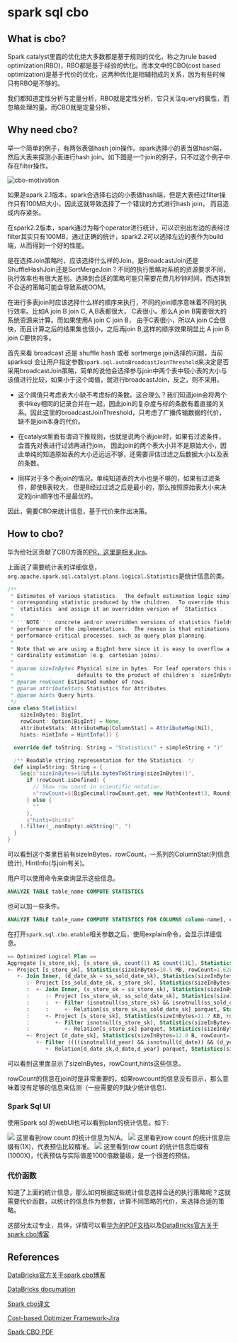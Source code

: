 

 

# spark sql cbo

## What is cbo?

Spark catalyst里面的优化绝大多数都是基于规则的优化，称之为rule based optimization(RBO)，RBO都是基于经验的优化。而本文中的CBO(cost based optimization)是基于代价的优化，这两种优化是相辅相成的关系，因为有些时候只有RBO是不够的。

我们都知道定性分析与定量分析，RBO就是定性分析，它只关注query的属性，而忽略处理的量。而CBO就是定量分析。

## Why need cbo?

举一个简单的例子，有两张表做hash join操作。spark选择小的表当做hash端，然后大表来探测小表进行hash join。如下图是一个join的例子，只不过这个例子中存在filter操作。

![cbo-motivation](../imgs/spark-cbo/cbo-motivation.png)



如果是spark 2.1版本，spark会选择右边的小表做hash端，但是大表经过filter操作只有100MB大小，因此这就导致选择了一个错误的方式进行hash join， 而且造成内存紧张。

在spark2.2版本，spark通过为每个operator进行统计，可以识别出左边的表经过filter其实只有100MB，通过正确的统计，spark2.2可以选择左边的表作为build端，从而得到一个好的性能。



是在选择Join策略时，应该选择什么样的Join，是BroadcastJoin还是ShuffleHashJoin还是SortMergeJoin？不同的执行策略对系统的资源要求不同，执行效率也有很大差别。选择到合适的策略可能只需要花费几秒钟时间，而选择到不合适的策略可能会导致系统OOM。

在进行多表join时应该选择什么样的顺序来执行，不同的join顺序意味着不同的执行效率。比如A join B join C,  A,B表都很大， C表很小。那么A join B需要很大的系统资源来计算。而如果使用A join C join B， 由于C表很小，所以A join C会很快，而且计算之后的结果集也很小，之后再join B,这样的顺序效果明显比 A join B join C要快的多。

首先来看 broadcast 还是 shuffle hash 或者 sortmerge join选择的问题，当前sparksql 会让用户指定参数`spark.sql.autoBroadcastJoinThreshold`来决定是否采用broadcastJoin策略，简单的说他会选择参与join中两个表中较小表的大小与该值进行比较，如果小于这个阈值，就进行broadcastJoin，反之，则不采用。

- 这个阈值只考虑表大小缺不考虑标的条数。这合理么？我们知道join会将两个表中key相同的记录合并在一起，因此join的复杂度与标的条数有着直接的关系。因此这里的broadcastJoinThreshold，只考虑了广播传输数据的代价，缺不是join本身的代价。

- 在catalyst里面有谓词下推规则，也就是说两个表join时，如果有过滤条件，会首先对表进行过滤再进行join， 因此join的两个表大小并不是原始大小，因此单纯的知道原始表的大小还远远不够，还需要评估过滤之后数据大小以及表的条数。

- 同样对于多个表join的情况，单纯知道表的大小也是不够的，如果有过滤条件，即使B表较大， 但是B经过过滤之后是最小的，那么按照原始表大小来决定的join顺序也不是最优的。

因此，需要CBO来统计信息，基于代价来作出决策。

  

## How to cbo?

华为给社区贡献了CBO方面的[PR，这里是相关Jira](https://issues.apache.org/jira/browse/SPARK-16026)。

上面说了需要统计表的详细信息，`org.apache.spark.sql.catalyst.plans.logical.Statistics`是统计信息的类。

```scala
/**
 * Estimates of various statistics.  The default estimation logic simply lazily multiplies the
 * corresponding statistic produced by the children.  To override this behavior, override
 * `statistics` and assign it an overridden version of `Statistics`.
 *
 * '''NOTE''': concrete and/or overridden versions of statistics fields should pay attention to the
 * performance of the implementations.  The reason is that estimations might get triggered in
 * performance-critical processes, such as query plan planning.
 *
 * Note that we are using a BigInt here since it is easy to overflow a 64-bit integer in
 * cardinality estimation (e.g. cartesian joins).
 *
 * @param sizeInBytes Physical size in bytes. For leaf operators this defaults to 1, otherwise it
 *                    defaults to the product of children's `sizeInBytes`.
 * @param rowCount Estimated number of rows.
 * @param attributeStats Statistics for Attributes.
 * @param hints Query hints.
 */
case class Statistics(
    sizeInBytes: BigInt,
    rowCount: Option[BigInt] = None,
    attributeStats: AttributeMap[ColumnStat] = AttributeMap(Nil),
    hints: HintInfo = HintInfo()) {

  override def toString: String = "Statistics(" + simpleString + ")"

  /** Readable string representation for the Statistics. */
  def simpleString: String = {
    Seq(s"sizeInBytes=${Utils.bytesToString(sizeInBytes)}",
      if (rowCount.isDefined) {
        // Show row count in scientific notation.
        s"rowCount=${BigDecimal(rowCount.get, new MathContext(3, RoundingMode.HALF_UP)).toString()}"
      } else {
        ""
      },
      s"hints=$hints"
    ).filter(_.nonEmpty).mkString(", ")
  }
}
```

可以看到这个类里目前有sizeInBytes，rowCount，一系列的ColumnStat(列信息统计), HintInfo(与join有关)。

用户可以使用命令来查询显示这些信息。

```sql
ANALYZE TABLE table_name COMPUTE STATISTICS
```

也可以加一些条件。

```sql
ANALYZE TABLE table_name COMPUTE STATISTICS FOR COLUMNS column-name1, column-name2, ….
```


在打开`spark.sql.cbo.enable`相关参数之后，使用explain命令，会显示详细信息。

```sql
== Optimized Logical Plan ==
Aggregate [s_store_sk], [s_store_sk, count(1) AS count(1)L], Statistics(sizeInBytes=20.0 B, rowCount=1, hints=none)
+- Project [s_store_sk], Statistics(sizeInBytes=18.5 MB, rowCount=1.62E+6, hints=none)
   +- Join Inner, (d_date_sk = ss_sold_date_sk), Statistics(sizeInBytes=30.8 MB, rowCount=1.62E+6, hints=none)
      :- Project [ss_sold_date_sk, s_store_sk], Statistics(sizeInBytes=39.1 GB, rowCount=2.63E+9, hints=none)
      :  +- Join Inner, (s_store_sk = ss_store_sk), Statistics(sizeInBytes=48.9 GB, rowCount=2.63E+9, hints=none)
      :     :- Project [ss_store_sk, ss_sold_date_sk], Statistics(sizeInBytes=39.1 GB, rowCount=2.63E+9, hints=none)
      :     :  +- Filter (isnotnull(ss_store_sk) && isnotnull(ss_sold_date_sk)), Statistics(sizeInBytes=39.1 GB, rowCount=2.63E+9, hints=none)
      :     :     +- Relation[ss_store_sk,ss_sold_date_sk] parquet, Statistics(sizeInBytes=134.6 GB, rowCount=2.88E+9, hints=none)
      :     +- Project [s_store_sk], Statistics(sizeInBytes=11.7 KB, rowCount=1.00E+3, hints=none)
      :        +- Filter isnotnull(s_store_sk), Statistics(sizeInBytes=11.7 KB, rowCount=1.00E+3, hints=none)
      :           +- Relation[s_store_sk] parquet, Statistics(sizeInBytes=88.0 KB, rowCount=1.00E+3, hints=none)
      +- Project [d_date_sk], Statistics(sizeInBytes=12.0 B, rowCount=1, hints=none)
         +- Filter ((((isnotnull(d_year) && isnotnull(d_date)) && (d_year = 2000)) && (d_date = 2000-12-31)) && isnotnull(d_date_sk)), Statistics(sizeInBytes=38.0 B, rowCount=1, hints=none)
            +- Relation[d_date_sk,d_date,d_year] parquet, Statistics(sizeInBytes=1786.7 KB, rowCount=7.30E+4, hints=none)

```

可以看到这里面显示了sizeInBytes，rowCount,hints这些信息。

rowCount的信息在join时是非常重要的，如果rowcount的信息没有显示，那么意味着没有足够的信息来估测（一些需要的列缺少统计信息).

### Spark Sql UI

 使用Spark sql 的webUI也可以看到plan的统计信息。如下:

![](../imgs/spark-cbo/docs-cbo-nostats.png)
这里看到row count 的统计信息为N/A。
![](../imgs/spark-cbo/docs-cbo-goodstats.png)
这里看到row count 的统计信息后缀有(1X)，代表预估比较精准。
![](../imgs/spark-cbo/docs-cbo-badstats.png)
这里看到row count 的统计信息后缀有(1000X)，代表预估与实际值差1000倍数量级，是一个很差的预估。



### 代价函数

知道了上面的统计信息，那么如何根据这些统计信息选择合适的执行策略呢？这就需要代价函数，以统计的信息作为参数，计算不同策略的代价，来选择合适的策略。

这部分太过专业，具体，详情可以看[华为的PDF文档](https://issues.apache.org/jira/secure/attachment/12823839/Spark_CBO_Design_Spec.pdf)以及[DataBricks官方关于spark cbo博客](https://databricks.com/blog/2017/08/31/cost-based-optimizer-in-apache-spark-2-2.html).



## References

[DataBricks官方关于spark cbo博客](https://databricks.com/blog/2017/08/31/cost-based-optimizer-in-apache-spark-2-2.html)

[DataBricks documation](https://docs.databricks.com/spark/latest/spark-sql/cbo.html)

[Spark cbo译文](https://www.cnblogs.com/shishanyuan/p/8453587.html)

[Cost-based Optimizer Framework-Jira](https://issues.apache.org/jira/browse/SPARK-16026)

[Spark CBO PDF](https://issues.apache.org/jira/secure/attachment/12823839/Spark_CBO_Design_Spec.pdf)

